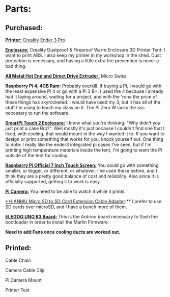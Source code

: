 

# Parts:

## Purchased:

[**Printer:** Creality Ender 3 Pro](https://www.creality3dofficial.com/products/creality-ender-3-pro-3d-printer) 

[**Enclosure:**](https://www.amazon.com/gp/product/B081Q28J1M/) Creality Dustproof & Fireproof Warm Enclosure 3D Printer Tent: I want to print ABS.  I also keep my printer in my workshop in the shed.  Dust protection is necessary, and having a little extra fire prevention is never a bad thing.

**[All Metal Hot End and Direct Drive Extruder:]( https://store.micro-swiss.com/products/micro-swiss-direct-drive-extruder)** Micro Swiss:

**Raspberry Pi 4, 4GB Ram:**  Probably overkill.  If buying a Pi, I would go with the least expensive Pi 4 or go with a Pi 3 B+.  I used the 4 because I already had it laying around, waiting for a project, and with the 'rona the price of these things has skyrocketed.  I would have used my 3, but it has all of the stuff I'm using to teach my class on it.  The Pi Zero W lacks the ass necessary to run the software.

[**SmartPi Touch 2 Enclosure:**](https://www.amazon.com/gp/product/B07WXK38YM) I know what you're thinking: "Why didn't you just print a case Bro?". Well mostly it's just because I couldn't find one that I liked, with cooling, that would mount in the way I wanted it to.  If you want to design or print something that works for you, knock yourself out.  One thing to note: I really like the ender3 integrated pi cases I've seen, but if I'm printing high temperature materials inside the tent, I'm going to want the Pi outside of the tent for cooling.

**[Raspberry Pi Official 7 Inch Touch Screen:](https://www.amazon.com/gp/product/B073S3LQ6Q/ )**  You could go with something smaller, or bigger, or different, or whatever.  I've used these before, and I think they are a pretty good balance of cost and reliability.  Also since it is officially supported, getting it to work is easy.

[**Pi Camera:**](https://www.amazon.com/gp/product/B07SN8HB1R)  You need to be able to watch it while it prints.

[**LANMU Micro SD to SD Card Extension Cable Adapter](https://www.amazon.com/gp/product/B07WLKLTTY):** I prefer to use SD cards over microSD, and I have a bunch more of them.

[**ELEGOO UNO R3 Board:**](https://www.amazon.com/gp/product/B01EWOE0UU) This is the Ardrino board necessary to flash the bootloader in order to install the Marlin Firmware.

**Need to add Fans once cooling ducts are worked out.**

## Printed:

Cable Chain

Camera Cable Clip

Pi Camera Mount

Printer Test